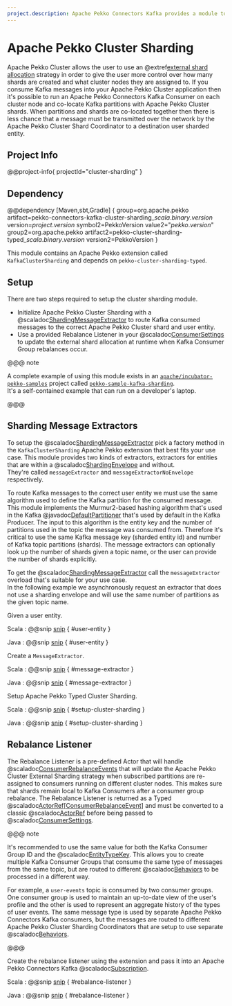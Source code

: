 ```yaml
---
project.description: Apache Pekko Connectors Kafka provides a module to use Kafka with Apache Pekko Cluster External Sharding.
---
```

# Apache Pekko Cluster Sharding

Apache Pekko Cluster allows the user to use an @extref[external shard allocation](pekko:/typed/cluster-sharding.html#external-shard-allocation) strategy in order to give the user more control over how many shards are created and what cluster nodes they are assigned to. 
If you consume Kafka messages into your Apache Pekko Cluster application then it's possible to run an Apache Pekko Connectors Kafka Consumer on each cluster node and co-locate Kafka partitions with Apache Pekko Cluster shards. 
When partitions and shards are co-located together then there is less chance that a message must be transmitted over the network by the Apache Pekko Cluster Shard Coordinator to a destination user sharded entity.

## Project Info

@@project-info{ projectId="cluster-sharding" }

## Dependency

@@dependency [Maven,sbt,Gradle] {
  group=org.apache.pekko
  artifact=pekko-connectors-kafka-cluster-sharding_$scala.binary.version$
  version=$project.version$
  symbol2=PekkoVersion
  value2="$pekko.version$"
  group2=org.apache.pekko
  artifact2=pekko-cluster-sharding-typed_$scala.binary.version$
  version2=PekkoVersion
}

This module contains an Apache Pekko extension called `KafkaClusterSharding` and depends on `pekko-cluster-sharding-typed`.

## Setup

There are two steps required to setup the cluster sharding module.

* Initialize Apache Pekko Cluster Sharding with a @scaladoc[ShardingMessageExtractor](org.apache.pekko.cluster.sharding.typed.ShardingMessageExtractor) to route Kafka consumed messages to the correct Apache Pekko Cluster shard and user entity.
* Use a provided Rebalance Listener in your @scaladoc[ConsumerSettings](org.apache.pekko.kafka.ConsumerSettings) to update the external shard allocation at runtime when Kafka Consumer Group rebalances occur.

@@@ note

A complete example of using this module exists in an [`apache/incubator-pekko-samples`](https://github.com/apache/incubator-pekko-samples) project called [`pekko-sample-kafka-sharding`](https://github.com/apache/incubator-pekko-samples/tree/main/pekko-sample-kafka-to-sharding-scala).  
It's a self-contained example that can run on a developer's laptop.

@@@

## Sharding Message Extractors

To setup the @scaladoc[ShardingMessageExtractor](org.apache.pekko.cluster.sharding.typed.ShardingMessageExtractor) pick a factory method in the `KafkaClusterSharding` Apache Pekko extension that best fits your use case. 
This module provides two kinds of extractors, extractors for entities that are within a @scaladoc[ShardingEnvelope](org.apache.pekko.cluster.sharding.typed.ShardingEnvelope) and without.  
They're called `messageExtractor` and `messageExtractorNoEnvelope` respectively.

To route Kafka messages to the correct user entity we must use the same algorithm used to define the Kafka partition for the consumed message. 
This module implements the Murmur2-based hashing algorithm that's used in the Kafka @javadoc[DefaultPartitioner](org.apache.kafka.clients.producer.Partitioner) that's used by default in the Kafka Producer. 
The input to this algorithm is the entity key and the number of partitions used in the topic the message was consumed from. 
Therefore it's critical to use the same Kafka message key (sharded entity id) and number of Kafka topic partitions (shards). 
The message extractors can optionally look up the number of shards given a topic name, or the user can provide the number of shards explicitly.

To get the @scaladoc[ShardingMessageExtractor](org.apache.pekko.cluster.sharding.typed.ShardingMessageExtractor) call the `messageExtractor` overload that's suitable for your use case.  
In the following example we asynchronously request an extractor that does not use a sharding envelope and will use the same number of partitions as the given topic name.

Given a user entity.

Scala
: @@snip [snip](/tests/src/test/scala/docs/scaladsl/ClusterShardingExample.scala) { #user-entity }

Java
: @@snip [snip](/tests/src/test/java/docs/javadsl/ClusterShardingExample.java) { #user-entity }

Create a `MessageExtractor`.

Scala
: @@snip [snip](/tests/src/test/scala/docs/scaladsl/ClusterShardingExample.scala) { #message-extractor }

Java
: @@snip [snip](/tests/src/test/java/docs/javadsl/ClusterShardingExample.java) { #message-extractor }

Setup Apache Pekko Typed Cluster Sharding.

Scala
: @@snip [snip](/tests/src/test/scala/docs/scaladsl/ClusterShardingExample.scala) { #setup-cluster-sharding }

Java
: @@snip [snip](/tests/src/test/java/docs/javadsl/ClusterShardingExample.java) { #setup-cluster-sharding }

## Rebalance Listener

The Rebalance Listener is a pre-defined Actor that will handle @scaladoc[ConsumerRebalanceEvents](org.apache.pekko.kafka.ConsumerRebalanceEvent) that will update the Apache Pekko Cluster External Sharding strategy when subscribed partitions are re-assigned to consumers running on different cluster nodes. 
This makes sure that shards remain local to Kafka Consumers after a consumer group rebalance.
The Rebalance Listener is returned as a Typed @scaladoc[ActorRef[ConsumerRebalanceEvent]](org.apache.pekko.actor.typed.ActorRef) and must be converted to a classic @scaladoc[ActorRef](org.apache.pekko.actor.ActorRef) before being passed to @scaladoc[ConsumerSettings](org.apache.pekko.kafka.ConsumerSettings).

@@@ note

It's recommended to use the same value for both the Kafka Consumer Group ID and the @scaladoc[EntityTypeKey](org.apache.pekko.cluster.sharding.typed.scaladsl.EntityTypeKey).
This allows you to create multiple Kafka Consumer Groups that consume the same type of messages from the same topic, but are routed to different @scaladoc[Behaviors](org.apache.pekko.actor.typed.Behavior) to be processed in a different way.

For example, a `user-events` topic is consumed by two consumer groups.
One consumer group is used to maintain an up-to-date view of the user's profile and the other is used to represent an aggregate history of the types of user events.
The same message type is used by separate Apache Pekko Connectors Kafka consumers, but the messages are routed to different Apache Pekko Cluster Sharding Coordinators that are setup to use separate @scaladoc[Behaviors](org.apache.pekko.actor.typed.Behavior).  

@@@ 

Create the rebalance listener using the extension and pass it into an Apache Pekko Connectors Kafka @scaladoc[Subscription](org.apache.pekko.kafka.Subscription).

Scala
: @@snip [snip](/tests/src/test/scala/docs/scaladsl/ClusterShardingExample.scala) { #rebalance-listener }

Java
: @@snip [snip](/tests/src/test/java/docs/javadsl/ClusterShardingExample.java) { #rebalance-listener }

